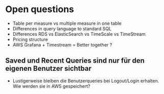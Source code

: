 # Open questions

* Table per measure vs multiple measure in one table
* Differences in query language to standard SQL
* Differences RDS vs ElasticSearch vs TimeScale vs TimeStream
* Pricing structure
* AWS Grafana + Timestream = Better together ? 

## Saved und Recent Queries sind nur für den eigenen Benutzer sichtbar
* Lustigerweise bleiben die Benutzerqueries bei Logout/Login erhalten. Wie werden sie in AWS gespeichert?
